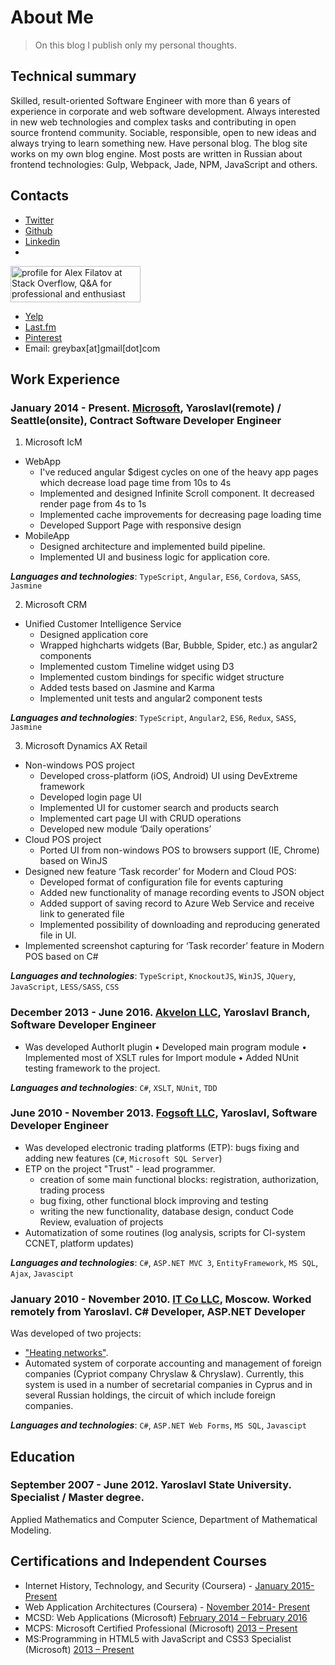 # About Me

> On this blog I publish only my personal thoughts.

## Technical summary

Skilled, result-oriented Software Engineer with more than 6 years of experience in corporate and web software development. Always interested in new web technologies and complex tasks and contributing in open source frontend community. Sociable, responsible, open to new ideas and always trying to learn something new. Have personal blog. The blog site works on my own blog engine. Most posts are written in Russian about frontend technologies: Gulp, Webpack, Jade, NPM, JavaScript and others.

## Contacts

* [Twitter](https://twitter.com/greybax)
* [Github](https://github.com/greybax)
* [Linkedin](http://ru.linkedin.com/pub/aleksandr-filatov/89/608/66b/)
* <a href="http://stackoverflow.com/users/2173016/alex-filatov" target="_blank">
<img src="http://stackoverflow.com/users/flair/2173016.png?theme=clean" width="208" height="58" alt="profile for Alex Filatov at Stack Overflow, Q&amp;A for professional and enthusiast programmers" title="profile for Alex Filatov at Stack Overflow, Q&amp;A for professional and enthusiast programmers">
</a>

* [Yelp](https://alexfilatov.yelp.com)
* [Last.fm](https://www.last.fm/user/greybax)
* [Pinterest](https://www.pinterest.com/aleksandrfilatov)
* Email: greybax[at]gmail[dot]com

## Work Experience
### January 2014 - Present. [Microsoft](http://microsoft.com/), Yaroslavl(remote) / Seattle(onsite), Contract Software Developer Engineer

1. Microsoft IcM
  - WebApp
    - I've reduced angular $digest cycles on one of the heavy app pages which decrease load page time from 10s to 4s 
    - Implemented and designed Infinite Scroll component. It decreased render page from 4s to 1s
    - Implemented cache improvements for decreasing page loading time
    - Developed Support Page with responsive design
  - MobileApp
    - Designed architecture and implemented build pipeline.
    - Implemented UI and business logic for application core.

***Languages and technologies***: ```TypeScript```, ```Angular```, ```ES6```, ```Cordova```, ```SASS```, ```Jasmine```

2. Microsoft CRM
  - Unified Customer Intelligence Service
    - Designed application core
    - Wrapped highcharts widgets (Bar, Bubble, Spider, etc.) as angular2 components
    - Implemented custom Timeline widget using D3
    - Implemented custom bindings for specific widget structure
    - Added tests based on Jasmine and Karma
    - Implemented unit tests and angular2 component tests

***Languages and technologies***: ```TypeScript```, ```Angular2```, ```ES6```, ```Redux```, ```SASS```, ```Jasmine```

3. Microsoft Dynamics AX Retail
  - Non-windows POS project
    - Developed cross-platform (iOS, Android) UI using DevExtreme framework
    - Developed login page UI
    - Implemented UI for customer search and products search
    - Implemented cart page UI with CRUD operations
    - Developed new module ‘Daily operations’
  - Cloud POS project
    - Ported UI from non-windows POS to browsers support (IE, Chrome) based on WinJS
  - Designed new feature ‘Task recorder’ for Modern and Cloud POS:
    - Developed format of configuration file for events capturing
    - Added new functionality of manage recording events to JSON object
    - Added support of saving record to Azure Web Service and receive link to generated file
    - Implemented possibility of downloading and reproducing generated file in UI.
  - Implemented screenshot capturing for ‘Task recorder’ feature in Modern POS based on C#

***Languages and technologies***: ```TypeScript```, ```KnockoutJS```, ```WinJS```, ```JQuery```, ```JavaScript```, ```LESS/SASS```, ```CSS```

### December 2013 - June 2016. [Akvelon LLC](http://akvelon.com/), Yaroslavl Branch, Software Developer Engineer

- Was developed AuthorIt plugin 
  • Developed main program module
  • Implemented most of XSLT rules for Import module
  • Added NUnit testing framework to the project.

***Languages and technologies***: ```C#```, ```XSLT```, ```NUnit```, ```TDD```

### June 2010 - November 2013. [Fogsoft LLC](http://fogsoft.ru/), Yaroslavl, Software Developer Engineer

- Was developed electronic trading platforms (ETP): bugs fixing and adding new features (```C#```, ```Microsoft SQL Server```)
- ETP on the project "Trust" - lead programmer.
    - creation of some main functional blocks: registration, authorization, trading process
    - bug fixing, other functional block improving and testing
    - writing the new functionality, database design, conduct Code Review, evaluation of projects
- Automatization of some routines (log analysis, scripts for CI-system CCNET, platform updates)

***Languages and technologies***: ```C#```, ```ASP.NET MVC 3```, ```EntityFramework```, ```MS SQL```, ```Ajax```, ```Javascipt```

### January 2010 - November 2010. [IT Co LLC](http://www.it-co.ru/), Moscow. Worked remotely from Yaroslavl. C# Developer, ASP.NET Developer

Was developed of two projects:

* ["Heating networks"](http://it-co.ru/sp_heat_networks.php). 
* Automated system of corporate accounting and management of foreign companies (Cypriot company Chryslaw & Chryslaw). Currently, this system is used in a number of secretarial companies in Cyprus and in several Russian holdings, the circuit of which include foreign companies.

***Languages and technologies***: ```C#```, ```ASP.NET Web Forms```, ```MS SQL```, ```Javascipt```

## Education
### September 2007 - June 2012. Yaroslavl State University. Specialist / Master degree.

Applied Mathematics and Computer Science, Department of Mathematical Modeling.

## Certifications and Independent Courses
* Internet History, Technology, and Security (Coursera) - [January 2015- Present](https://www.dropbox.com/s/jwpis674jzvrx8w/Coursera%20insidetheinternet%202015.pdf?dl=0)
* Web Application Architectures (Coursera) - [November 2014- Present](https://www.dropbox.com/s/t387pkj0ec5u134/Coursera%20webapplications%202014.pdf?dl=0)
* MCSD: Web Applications (Microsoft) [February 2014 – February 2016](https://dl.dropboxusercontent.com/u/67785407/Certifications/Microsoft/Certificate_mscd_web_apps.pdf)
* MCPS: Microsoft Certified Professional (Microsoft) [2013 – Present](https://dl.dropboxusercontent.com/u/67785407/Certifications/Microsoft/Certificate_mcp.pdf)
* MS:Programming in HTML5 with JavaScript and CSS3 Specialist (Microsoft) [2013 – Present](https://dl.dropboxusercontent.com/u/67785407/Certifications/Microsoft/Certificate_mscd_web_apps.pdf)